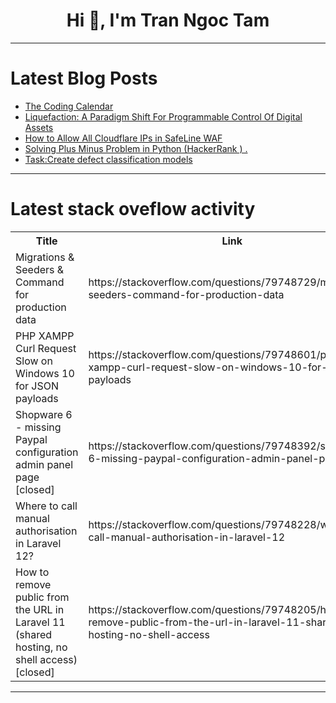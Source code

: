 <h1 align="center">Hi 👋, I'm Tran Ngoc Tam</h1>

---

# Latest Blog Posts 
<!-- BLOG-POST-LIST:START -->
- [The Coding Calendar](https://dev.to/tatjana_kleshnina/the-coding-calendar-5c7k)
- [Liquefaction: A Paradigm Shift For Programmable Control Of Digital Assets](https://dev.to/dc600/liquefaction-a-paradigm-shift-for-programmable-control-of-digital-assets-5e76)
- [How to Allow All Cloudflare IPs in SafeLine WAF](https://dev.to/sharon_42e16b8da44dabde6d/how-to-allow-all-cloudflare-ips-in-safeline-waf-3e2a)
- [Solving Plus Minus Problem in Python &lpar;HackerRank &rpar; .](https://dev.to/sachin_nayak_5db3184afd7f/solving-plus-minus-problem-in-python-hackerrank-style--45hi)
- [Task:Create defect classification models](https://dev.to/yc_lee_53e583a776a9c56e3/taskcreate-defect-classification-models-35do)
<!-- BLOG-POST-LIST:END -->

---

# Latest stack oveflow activity
<table>
  <tr><th>Title</th><th>Link</th></tr>
  <!-- STACKOVERFLOW:START --><tr><td>Migrations &amp; Seeders &amp; Command for production data</td><td>https://stackoverflow.com/questions/79748729/migrations-seeders-command-for-production-data</td></tr><tr><td>PHP XAMPP Curl Request Slow on Windows 10 for JSON payloads</td><td>https://stackoverflow.com/questions/79748601/php-xampp-curl-request-slow-on-windows-10-for-json-payloads</td></tr><tr><td>Shopware 6 - missing Paypal configuration admin panel page [closed]</td><td>https://stackoverflow.com/questions/79748392/shopware-6-missing-paypal-configuration-admin-panel-page</td></tr><tr><td>Where to call manual authorisation in Laravel 12?</td><td>https://stackoverflow.com/questions/79748228/where-to-call-manual-authorisation-in-laravel-12</td></tr><tr><td>How to remove public from the URL in Laravel 11 &lpar;shared hosting, no shell access&rpar; [closed]</td><td>https://stackoverflow.com/questions/79748205/how-to-remove-public-from-the-url-in-laravel-11-shared-hosting-no-shell-access</td></tr><!-- STACKOVERFLOW:END -->
</table>

---


